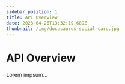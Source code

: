```yaml
---
sidebar_position: 1
title: API Overview
date: 2023-04-26T13:32:19.689Z
thumbnail: /img/docusaurus-social-card.jpg
---
```


# API Overview

Lorem impsum...